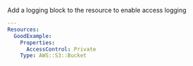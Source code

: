 
Add a logging block to the resource to enable access logging

```yaml
---
Resources:
  GoodExample:
    Properties:
      AccessControl: Private
    Type: AWS::S3::Bucket
```
